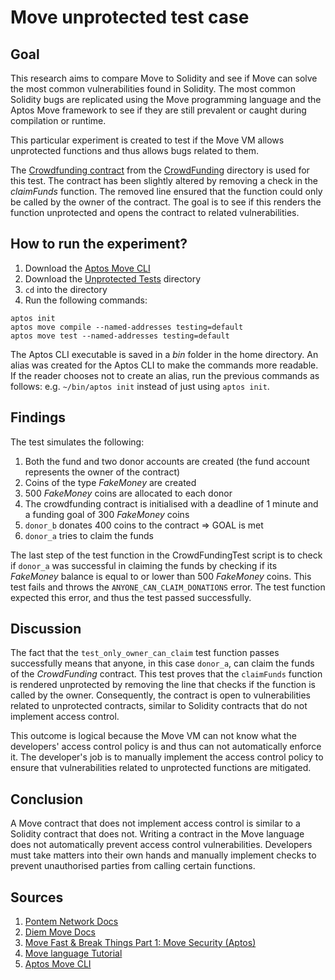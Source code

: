 # Move unprotected test case

## Goal 
This research aims to compare Move to Solidity and see if Move can solve the most common vulnerabilities found in Solidity. The most common Solidity bugs are replicated using the Move programming language and the Aptos Move framework to see if they are still prevalent or caught during compilation or runtime.

This particular experiment is created to test if the Move VM allows unprotected functions and thus allows bugs related to them.

The [Crowdfunding contract](../Crowdfunding_contract/sources/CrowdFunding.move) from the [CrowdFunding](../Crowdfunding_contract) directory is used for this test. The contract has been slightly altered by removing a check in the *claimFunds* function. The removed line ensured that the function could only be called by the owner of the contract. The goal is to see if this renders the function unprotected and opens the contract to related vulnerabilities.

## How to run the experiment?
1. Download the [Aptos Move CLI](https://aptos.dev/cli-tools/aptos-cli-tool/install-aptos-cli/)
2. Download the [Unprotected Tests](../Unprotected_tests/) directory
3. <code>cd</code> into the directory
4. Run the following commands:

 ```
 aptos init
 aptos move compile --named-addresses testing=default 
 aptos move test --named-addresses testing=default
 ```

The Aptos CLI executable is saved in a *bin* folder in the home directory. An alias was created for the Aptos CLI to make the commands more readable. If the reader chooses not to create an alias, run the previous commands as follows: e.g. <code>~/bin/aptos init</code> instead of just using <code>aptos init</code>.

## Findings
The test simulates the following:
1. Both the fund and two donor accounts are created (the fund account represents the owner of the contract)
2. Coins of the type *FakeMoney* are created
3. 500 *FakeMoney* coins are allocated to each donor
4. The crowdfunding contract is initialised with a deadline of 1 minute and a funding goal of 300 *FakeMoney* coins
5. <code>donor_b</code> donates 400 coins to the contract => GOAL is met 
6. <code>donor_a</code> tries to claim the funds

The last step of the test function in the CrowdFundingTest script is to check if <code>donor_a</code> was successful in claiming the funds by checking if its *FakeMoney* balance is equal to or lower than 500 *FakeMoney* coins. This test fails and throws the <code>ANYONE_CAN_CLAIM_DONATIONS</code> error. The test function expected this error, and thus the test passed successfully. 

## Discussion
The fact that the <code>test_only_owner_can_claim</code> test function passes successfully means that anyone, in this case <code>donor_a</code>, can claim the funds of the *CrowdFunding* contract. This test proves that the <code>claimFunds</code> function is rendered unprotected by removing the line that checks if the function is called by the owner. Consequently, the contract is open to vulnerabilities related to unprotected contracts, similar to Solidity contracts that do not implement access control. 

This outcome is logical because the Move VM can not know what the developers' access control policy is and thus can not automatically enforce it. The developer's job is to manually implement the access control policy to ensure that vulnerabilities related to unprotected functions are mitigated.

## Conclusion
A Move contract that does not implement access control is similar to a Solidity contract that does not. Writing a contract in the Move language does not automatically prevent access control vulnerabilities. Developers must take matters into their own hands and manually implement checks to prevent unauthorised parties from calling certain functions.

## Sources
1. [Pontem Network Docs](https://docs.pontem.network/02.-move-language/lang)
2. [Diem Move Docs](https://diem.github.io/move/introduction.html)
3. [Move Fast & Break Things Part 1: Move Security (Aptos)](https://www.zellic.io/blog/move-fast-and-break-things-pt-1)
4. [Move language Tutorial](https://github.com/move-language/move/tree/main/language/documentation/tutorial)
5. [Aptos Move CLI](https://aptos.dev/cli-tools/aptos-cli-tool/install-aptos-cli/)